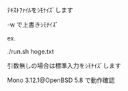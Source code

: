 ﾃｷｽﾄﾌｧｲﾙをｼﾓﾅｲｽﾞします

-w で上書きｼﾓﾅｲｽﾞ

ex.

./run.sh hoge.txt

引数無しの場合は標準入力をｼﾓﾅｲｽﾞします

Mono 3.12.1@OpenBSD 5.8 で動作確認
